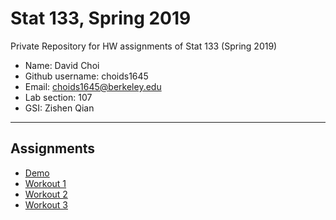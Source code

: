 # Stat 133, Spring 2019

Private Repository for HW assignments of Stat 133 (Spring 2019)

- Name: David Choi
- Github username: choids1645
- Email: choids1645@berkeley.edu
- Lab section: 107
- GSI: Zishen Qian	


-----

## Assignments

- [Demo](demo)
- [Workout 1](workout01)
- [Workout 2](workout02)
- [Workout 3](binomial)
